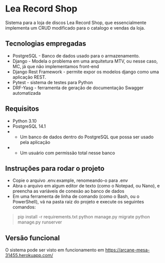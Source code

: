 # Lea Record Shop
Sistema para a loja de discos Lea Record Shop, que essencialmente 
implementa um CRUD modificado para o catalogo e vendas da loja.

## Tecnologias empregadas
- PostgreSQL - Banco de dados usado para o armazenamento.
- Django - Modela o problema em uma arquitetura MTV, ou 
nesse caso, MC, já que não implementamos front-end 
- Django Rest Framework - permite expor os modelos django como uma aplicação REST.
- Pytest - sistema de testes para Python
- DRF-Yasg - ferramenta de geração de documentação Swagger automatizada

## Requisitos
- Python 3.10
- PostgreSQL 14.1
- - Um banco de dados dentro do PostgreSQL que possa ser usado pela aplicação
- - Um usuário com permissão total nesse banco

## Instruções para rodar o projeto
- Copie o arquivo .env.example, renomeando-o para .env
- Abra o arquivo em algum editor de texto (como o Notepad, ou Nano), 
e preencha as variáveis de conexão ao banco de dados
- Em uma ferramenta de linha de comando (como o Bash, ou o PowerShell), 
vá na pasta raiz do projeto e execute os seguintes comandos:
> pip install -r requirements.txt
> python manage.py migrate
> python manage.py runserver

## Versão funcional
O sistema pode ser visto em funcionamento em https://arcane-mesa-31455.herokuapp.com/
